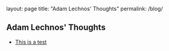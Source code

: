 layout: page
title: "Adam Lechnos' Thoughts"
permalink: /blog/

## Adam Lechnos' Thoughts

* [This is a test](https://adam-lechnos.github.io/2022/03/28/First-Post.html)
